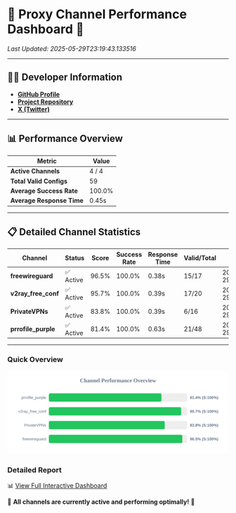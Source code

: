 # 🌟 Proxy Channel Performance Dashboard 🌟

_Last Updated: 2025-05-29T23:19:43.133516_

---

## 👩‍💻 Developer Information

- **[GitHub Profile](https://github.com/4n0nymou3)**  
- **[Project Repository](https://github.com/4n0nymou3/multi-proxy-config-fetcher)**  
- **[X (Twitter)](https://x.com/4n0nymou3)**  

---

## 📊 Performance Overview

| Metric                | Value       |
|-----------------------|-------------|
| **Active Channels**   | 4 / 4       |
| **Total Valid Configs** | 59          |
| **Average Success Rate** | 100.0%      |
| **Average Response Time** | 0.45s       |

---

## 📋 Detailed Channel Statistics

| Channel          | Status     | Score  | Success Rate | Response Time | Valid/Total | Last Success               |
|------------------|------------|--------|--------------|---------------|-------------|----------------------------|
| **freewireguard**  | ✅ Active  | 96.5%  | 100.0% | 0.38s         | 15/17       | 2025-05-29T23:19:43.130707 |
| **v2ray_free_conf**  | ✅ Active  | 95.7%  | 100.0% | 0.39s         | 17/20       | 2025-05-29T23:19:42.294304 |
| **PrivateVPNs**  | ✅ Active  | 83.8%  | 100.0% | 0.39s         | 6/16       | 2025-05-29T23:19:42.724418 |
| **prrofile_purple**  | ✅ Active  | 81.4%  | 100.0% | 0.63s         | 21/48       | 2025-05-29T23:19:41.830945 |

---

### Quick Overview
<div align="center">
  <a href="https://raw.githubusercontent.com/nullluser/NullRepo/refs/heads/main/assets/channel_stats_chart.svg">
    <img src="https://raw.githubusercontent.com/nullluser/NullRepo/refs/heads/main/assets/channel_stats_chart.svg" alt="Source Performance Statistics" width="800">
  </a>
</div>

### Detailed Report
📊 [View Full Interactive Dashboard](https://htmlpreview.github.io/?https://github.com/nullluser/NullRepo/blob/main/assets/performance_report.html)

🎉 **All channels are currently active and performing optimally!** 🎉
